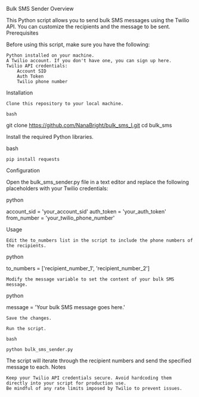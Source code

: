 Bulk SMS Sender
Overview

This Python script allows you to send bulk SMS messages using the Twilio API. You can customize the recipients and the message to be sent.
Prerequisites

Before using this script, make sure you have the following:

    Python installed on your machine.
    A Twilio account. If you don't have one, you can sign up here.
    Twilio API credentials:
        Account SID
        Auth Token
        Twilio phone number

Installation

    Clone this repository to your local machine.

    bash

git clone https://github.com/NanaBright/bulk_sms_I.git
cd bulk_sms

Install the required Python libraries.

bash

    pip install requests

Configuration

Open the bulk_sms_sender.py file in a text editor and replace the following placeholders with your Twilio credentials:

python

account_sid = 'your_account_sid'
auth_token = 'your_auth_token'
from_number = 'your_twilio_phone_number'

Usage

    Edit the to_numbers list in the script to include the phone numbers of the recipients.

python

to_numbers = ['recipient_number_1', 'recipient_number_2']

    Modify the message variable to set the content of your bulk SMS message.

python

message = 'Your bulk SMS message goes here.'

    Save the changes.

    Run the script.

    bash

    python bulk_sms_sender.py

The script will iterate through the recipient numbers and send the specified message to each.
Notes

    Keep your Twilio API credentials secure. Avoid hardcoding them directly into your script for production use.
    Be mindful of any rate limits imposed by Twilio to prevent issues.